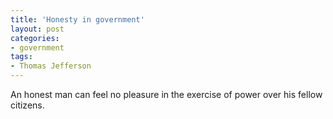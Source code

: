 ```yaml
---
title: 'Honesty in government'
layout: post
categories:
- government
tags:
- Thomas Jefferson
---
```


An honest man can feel no pleasure in the exercise of power over his fellow citizens.